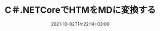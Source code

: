 ---
############################# Static ############################
layout: "autogen-gist"
date: 2021-10-02T14:22:14+03:00
draft: false
path: "ja/total/net/conversion/htm-to-md/"
other_out_formats: "PDF Word Excel Image DOC DOCM DOCX DOT DOTM DOTX RTF TXT RTF HTML HTM MHT MHTML XLS XLSX XLSM XLSB XLT XLTX XLTM TSV CSV XLAM FODS DIF SXC PPT PPTX PPTM PPS PPSX PPSM POT POTX POTM ODT OTT OTP ODP ODS PSD PSB SVG SVGZ XPS TEX BMP PNG GIF JPEG JPG TIFF WEBP JP2 ICO DCM WMF EMZ WMZ TGA MD EPUB FODP DICOM"
ad_headline: "HTMをMDに変換する| 。ネット"
ad_description: ".NETアプリケーション向けの最も正確なHTMからMDへのドキュメント変換ソリューション。"

############################# Head ############################
head_title: "HTM-to-MD.NET-C＃.NETでHTMをMDに変換します"
head_description: "C＃.NETHTMからMDへの変換API。 HTMを.NET（C＃、VB.NET、ASP.NET、および.NET Core）アプリケーションでPDF、Word、Excel、PowerPoint、画像、およびその他の100以上のファイル形式に変換します。"

############################# Header ############################
title: "C＃.NETCoreでHTMをMDに変換する"
description: "C＃.NETアプリケーションでHTMをMDに変換するためのC＃.NETドキュメントおよび画像変換API。高度なドキュメント変換機能を使用して、変換されたドキュメントの外観をカスタマイズします。すべての一般的なWebファイル形式をWord文書、Excelワークシート、PowerPointプレゼンテーション、PDF、Photoshop、eBook、および画像との間で簡単に変換できます。プログラムで完全なドキュメントを変換するか、選択したページ番号またはページ範囲に基づいてソースドキュメントファイルの特定のページを選択し、サポートされているさまざまなドキュメント形式に簡単に変換します。"

############################# SubMenu ############################
submenu:
    enable: false

############################# Content ############################
content:
    enable: true
    block:
    - title_left: "C＃.NETでHTMをMDに変換する"
      content_left: |
          .NETでHTMからMDに変換するには、次の簡単な手順に従ってください。変換されたMDドキュメントをそのまま表示するか、外部ソフトウェアを使用せずにHTML、PDF、または画像としてレンダリングして表示します。

          -   HTMドキュメントを変換する**Converter**オブジェクトを作成します
          -   MD形式の変換オプションを設定します
          -   MDに変換するには、**Converter**クラスインスタンスの**Convert**メソッドを呼び出します
          -   **PDF**（PdfViewOptions）、**JPG**（JpgViewOptions）、**PNG**（PngViewOptions）、または**HTML**（HtmlViewOptions）ビューアのオプションを設定します
          -   変換されたMDをHTML、PDF、または画像として表示する**Viewer**オブジェクトを作成します
          
      title_right: "ダウンロードとインストール手順"
      content_right: |
          Wordファイル形式をさまざまな画像やドキュメントタイプに変換するには、`GroupDocs.Conversion`と`GroupDocs.Viewer`の名前空間が必要です。 これには、PDF、Microsoft Office（Word、Excel、PowerPoint、Project、Outlook）、OpenDocument、HTML、およびCAD図が含まれます。 Conholdate.Totalが提供する他の [Officeドキュメント用の.NET API](https://products.conholdate.com/total/net/)。
          
          [ダウンロード](https://downloads.conholdate.com/total/net) からそれぞれのアセンブリファイルを取得するか、[Nuget](https://www.nuget.org/packages/Conholdate.Total/) からパッケージ全体をフェッチして、ワークスペースに直接 `Conholdate.Total` を追加します。
          
      gisthash: "c93008180c287d2c0e630c3a87099946"
      gistfile: "html-to-word-docx-conversion.cs"

    - title_left: "C＃.NETでHTMLをPDFに変換する"
      content_left: |
          3つの簡単なコード行で、任意のタイプの.NET（C＃、ASP.NET、VB.NET、および.NET Core）アプリケーション内でWebHTML5ドキュメントをPDFファイルに正確に変換します。

          HTMLファイルへの変換は、HTML要素を正確に配置するための固定レイアウトや、変換されたドキュメントのズームレベルをパーセンテージで管理するなどの高度なオプションを使用してサポートされます。

          -   ソース**HTML**ファイルをロードします
          -   **PDF**形式の変換オプションを設定します
          -   **HTML**を**PDF**形式に変換します
        
      title_right: "ソースドキュメント情報の抽出"
      content_right: |
          ドキュメント情報抽出機能を使用すると、ソースドキュメントファイルに関する基本情報を取得できるだけでなく、Microsoft Projectファイルのプロジェクトの開始日と終了日、PDFドキュメントの印刷制限など、ファイル形式固有の貴重な情報の抽出もサポートされます。 Outlookデータファイルなどで囲まれたフォルダのリスト。

          Windows Azure、Mono、Xamarinなどのプラットフォームを使用しながら、Windows、Linux、macOSなどのさまざまなオペレーティングシステムで一般的なドキュメントファイル形式を変換します。
          
      gisthash: "4f311c07ae9ee691b8afb7960aa6c806"
      gistfile: "html-to-pdf-conversion.cs"

    - title_left: "JSONファイルをC＃.NETでExcelに変換する"
      content_left: |
          Conholdate.Total for .NET APIを使用すると、.NETでJSONファイルをExcelに変換するのが簡単になります。 JSONファイルをデータソースとして使用し、外部ソフトウェアを使用せずに数行のC #codeを追加することで、Excelスプレッドシートファイル形式に正確に変換します。

          -   JSONファイルを変換する**Converter**オブジェクトを作成します
          -   **SpreadsheetConvertOptions**クラスをインスタンス化します
          -   XLSXに変換するには、**Converter**クラスインスタンスの**Convert**メソッドを呼び出します
          
      title_right: "離れた場所にあるドキュメントの読み込みと変換"
      content_right: |
          Conholdate.Total for .NETの使用–開発者は、Amazon S3、Microsoft Azure Blob、FTP、ローカルディスク、ストリーム、単純なURLなどのさまざまなリモートロケーションおよびクラウドドキュメントストレージリソースからドキュメントをロードおよび変換できます。リモートに配置されたドキュメントストリームを取得するメソッドを指定し、それをコンストラクターとしてConverterクラスに渡す必要があります。
          
          Conholdate.Total for .NET APIは、Windowsフォーム、ASP.NET、WPF、WCF、または.NETFramework2.0以降に基づく任意の種類のアプリケーションにネイティブです。
          
      gisthash: "7864dd1c0c16ca647722d18664d5c84a"
      gistfile: "json-to-excel-spreadsheet-conversion.cs"

############################# About Formats ############################
about_formats:
    enable: false
############################# More Formats ############################
more_formats:
    enable: true
    auto: false
    other_out_formats: PDF Word Excel Image DOC DOCM DOCX DOT DOTM DOTX RTF TXT RTF HTML HTM MHT MHTML XLS XLSX XLSM XLSB XLT XLTX XLTM TSV CSV XLAM FODS DIF SXC PPT PPTX PPTM PPS PPSX PPSM POT POTX POTM ODT OTT OTP ODP ODS PSD PSB SVG SVGZ XPS TEX BMP PNG GIF JPEG JPG TIFF WEBP JP2 ICO DCM WMF EMZ WMZ TGA MD EPUB FODP DICOM
############################# Back to top ###############################
back_to_top:
  enable: true
---